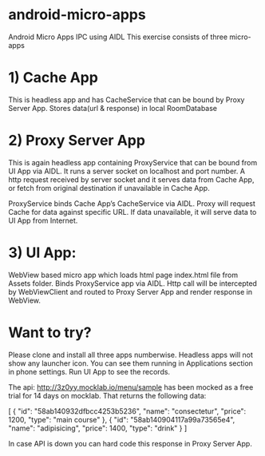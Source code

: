 # android-micro-apps

Android Micro Apps IPC using AIDL
This exercise consists of three micro-apps


# 1) Cache App 
This is headless app and has CacheService that can be bound by Proxy Server App.
Stores data(url & response) in local RoomDatabase


# 2) Proxy Server App 
This is again headless app containing ProxyService that can be bound from UI App via AIDL. It runs a server socket on localhost and port number. 
A http request received by server socket and it serves data from Cache App, or fetch from original destination if unavailable in Cache App.

ProxyService binds Cache App’s CacheService via AIDL. Proxy will request Cache for data against specific URL. If data unavailable, it will serve data to UI App from Internet.


# 3) UI App: 
WebView based micro app which loads html page index.html file from Assets folder. Binds ProxyService app via AIDL. Http call will be intercepted by WebViewClient and routed to Proxy Server App and render response in WebView.


# Want to try?
Please clone and install all three apps numberwise. Headless apps will not show any launcher icon. You can see them running in Applications section in phone settings.
Run UI App to see the records.

The api: http://3z0yy.mocklab.io/menu/sample has been mocked as a free trial for 14 days on mocklab. That returns the following data:

[
  {
    "id": "58ab140932dfbcc4253b5236",
    "name": "consectetur",
    "price": 1200,
    "type": "main course"
  },
  {
    "id": "58ab140904117a99a73565e4",
    "name": "adipisicing",
    "price": 1400,
    "type": "drink"
  }
]

In case API is down you can hard code this response in Proxy Server App.
